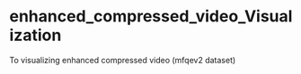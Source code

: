 # enhanced_compressed_video_Visualization
To visualizing enhanced compressed video (mfqev2 dataset)
